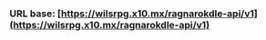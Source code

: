 ### URL base: [https://wilsrpg.x10.mx/ragnarokdle-api/v1](https://wilsrpg.x10.mx/ragnarokdle-api/v1)
